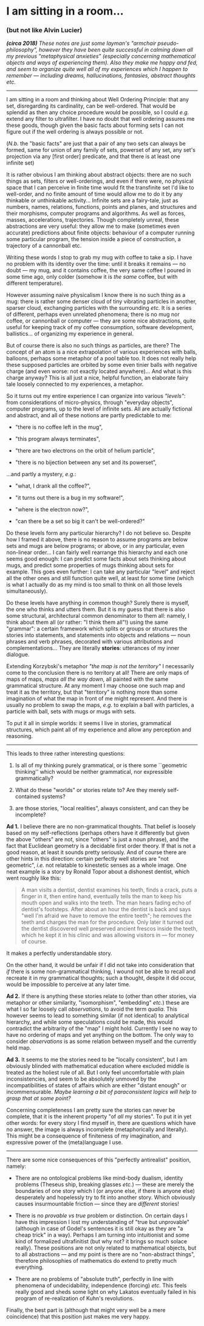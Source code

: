 # I am sitting in a room...
### (but not like Alvin Lucier)

***(circa 2018)***
_These notes are just some layman's "armchair pseudo-philosophy", however they have been quite successful in calming down all
my previous "metaphysical anxieties" (especially concerning mathematical objects and ways of experiencing them). Also they make
me happy and fed, and seem to organize quite well all of my experiences which I happen to remember — including dreams,
hallucinations, fantasies, abstract thoughts etc._

---

I am sitting in a room and thinking about Well Ordering Principle: that any set, disregarding its cardinality, can be well-ordered.
That would be splendid as then any choice procedure would be possible, so I could _e.g._ extend any filter to ultrafilter. I have
no doubt that well ordering assures me these goods, though given the basic facts about forming sets I can not figure out if the well
ordering is always possible or not.

(_N.b._ the "basic facts" are just that a pair of any two sets can always be formed, same for union of any family of sets, powerset
of any set, any set's projection via any [first order] predicate, and that there is at least one infinite set)


It is rather obvious I am thinking about abstract objects: there are no such things as sets, filters or well-orderings, and even if
there were, no physical space that I can perceive in finite time would fit the transfinite set I'd like to well-order, and no finite
amount of time would allow me to do it by any thinkable or unthinkable activity... Infinite sets are a fairy-tale, just as numbers,
names, relations, functions, points and planes, and structures and their morphisms, computer programs and algorithms.
As well as forces, masses, accelerations, trajectories.
Though completely unreal, these abstractions are very useful: they allow me to make (sometimes even accurate) predictions about
finite objects: behaviour of a computer running some particular program, the tension inside a piece of construction, a trajectory of
a cannonball etc.

Writing these words I stop to grab my mug with coffee to take a sip. I have no problem with its identity over the time: until it breaks
it remains — no doubt — my mug, and it contains coffee, the very same coffee I poured in some time ago, only colder (somehow it is
_the same_ coffee, but with different temperature).

However assuming naive physicalism I know there is no such thing as a mug: there is rather some denser cloud of tiny vibrating particles
in another, sparser cloud, exchanging particles with the surrounding _etc._ It is a series of different, perhaps even unrelated phenomena;
there is no mug nor coffee, or cannonball or computer — they are some nice abstractions, quite useful for keeping track of my coffee
consumption, software development, ballistics... of organizing my experience in general.

But of course there is also no such things as particles, are there? The concept of an atom is a nice extrapolation of various experiences
with balls, balloons, perhaps some metaphor of a pool table too. It does not really help these supposed particles are orbited by some
even tinier balls with negative charge (and even worse: not exactly located anywhere)... And what is this charge anyway? This is all just
a nice, helpful function, an elaborate fairy tale loosely connected to my experiences, a metaphor.

So it turns out my entire experience I can organize into various _"levels"_: from considerations of micro-physics, through "everyday objects",
computer programs, up to the level of infinite sets. All are actually fictional and abstract, and all of these notions are partly predictable
to me:

+ "there is no coffee left in the mug",

+ "this program always terminates",

+ "there are two electrons on the orbit of helium particle",

+ "there is no bijection between any set and its powerset",

...and partly a mystery, _e.g._:

+ "what, I drank all the coffee?",

+ "it turns out there is a bug in my software!",

+ "where is the electron now?",

+ "can there be a set so big it can't be well-ordered?"

Do these levels form any particular hierarchy? I do not believe so. Despite how I framed it above, there is no reason to assume programs are
below sets and mugs are below programs; or above, or in any particular, even non-linear order... I can fairly well rearrange this hierarchy
and each one seems good enough: I can predict some facts about sets thinking about mugs, and predict some properties of mugs thinking about
sets for example.
This goes even further: I can take any particular "level" and reject all the other ones and still function quite well, at least for some time
(which is what I actually do as my mind is too small to think on all those levels simultaneously).

Do these levels have anything in common though? Surely there is myself, the one who thinks and utters them. But it is my guess that there
is also some structural, architectural common denominator to them all: namely, I think about them all (or rather: "I think them all"!) using
the same "grammar": a certain framework which splits or groups or structures the stories into statements, and statements into objects and
relations — noun phrases and verb phrases, decorated with various attributions and complementations... They are literally **stories**:
utterances of my inner dialogue.

Extending Korzybski's metaphor _"the map is not the territory"_ I necessarily come to the conclusion there is no territory at all! There are
only maps of maps of maps, _maps all the way down_, all painted with the same grammatical structure.
At any moment I may choose one such map and treat it as the territory, but that "territory" is nothing more than some imagination of what the map
in front of me might represent. And there is usually no problem to swap the maps, _e.g._ to explain a ball with particles, a particle with ball,
sets with mugs or mugs with sets.

To put it all in simple worlds: it seems I live in stories, grammatical structures, which paint all of my experience and allow any
perception and reasoning.

---

This leads to three rather interesting questions:

1. Is all of my thinking purely grammatical, or is there some ``geometric thinking'' which would be neither grammatical, nor expressible grammatically?

2. What do these "worlds" or stories relate to? Are they merely self-contained systems?

3. are those stories, "local realities", always consistent, and can they be incomplete?


**Ad 1.**
I believe there are no non-grammatical thoughts. That belief is loosely based on my self-reflections (perhaps others have it differently but
given the above "others" are not, since "others" is just a noun phrase), and the fact that Euclidean geometry is a decidable first order theory.
If that is not a good reason, at least it sounds pretty seriously.
And of course there are other hints in this direction: certain perfectly well stories are "not geometric", _i.e._ not relatable to kinestetic
senses as a whole image. One neat example is a story by Ronald Topor about a dishonest dentist, which went roughly like this:

> A man visits a dentist, dentist examines his teeth, finds a crack, puts a finger in it, then entire hand, eventually tells the man to keep
> his mouth open and walks into the teeth. The man hears fading echo of dentist's footsteps. After about an hour the dentist is back and says
> "well I'm afraid we have to remove the entire teeth"; he removes the teeth and charges the man for the procedure.
> Only later it turned out the dentist discovered well preserved ancient frescos inside the teeth, which he kept it in his clinic and was
> allowing visitors in — for money of course.

It makes a perfectly understandable story.

On the other hand, it would be unfair if I did not take into consideration that _if_ there is some non-grammatical thinking, I wound not be
able to recall and recreate it in my grammatical thoughts; such a thought, despite it did occur, would be impossible to perceive at any later time.


**Ad 2.**
If there is anything these stories relate to (other than other stories, via metaphor or other similarity, "isomorphism", "embedding" _etc._)
these are what I so far loosely call _observations_, to avoid the term _qualia_.
This however seems to lead to something similar (if not identical) to analytical hierarchy, and while some speculations could be made, this
would contradict the arbitrarity of the "map" I might hold. Currently I see no way to have no ordering of maps and yet anything on the bottom.
The only way to consider _observations_ is as some relation between myself and the currently held map.


**Ad 3.**
It seems to me the stories need to be "locally consistent", but I am obviously blinded with mathematical education where excluded middle is
treated as the holiest rule of all. But I only feel uncomfortable with plain inconsistencies, and seem to be absolutely unmoved by the
incompatibilities of states of affairs which are either "distant enough" or incommensurable.
_Maybe learning a bit of paraconsistent logics will help to grasp that at some point?_

Concerning completeness I am pretty sure the stories can never be complete, that it is the inherent property "of _all_ my stories".
To put it in yet other words: for every story I find myself in, there are questions which have no answer, the image is always incomplete
(metaphorically and literally). This might be a consequence of finiteness of my imagination, and expressive power of the (meta)language I use.

---

There are some nice consequences of this "perfectly antirealist" position, namely:

+ There are no ontological problems like mind-body dualism, identity problems (Theseus ship, breaking glasses _etc._) — these are merely
the boundaries of one story which I (or anyone else, if there is anyone else) desperately and hopelessly try to fit into another story.
Which obviously causes insurmountable friction — since they are _different_ stories!

+ There is no _provable vs true_ problem or distinction. On certain days I have this impression I lost my understanding of "true but unprovable"
(although in case of Godel's sentences it is still okay as they are "a cheap trick" in a way). Perhaps I am turning into intuitionist and some
kind of formalized ultrafinitist (but why not? it brings so much solace really). These positions are not only related to mathematical objects, but
to all abstractions — and my point is there are no "non-abstract things", therefore philosophies of mathematics do extend to pretty much everything.

+ There are no problems of "absolute truth", perfectly in line with phenomena of undecidability, independence (forcing) _etc._ This feels really
good and sheds some light on why Lakatos eventually failed in his program of re-realization of Kuhn's revolutions.

Finally, the best part is (although that might very well be a mere coincidence) that this position just makes me very happy.

